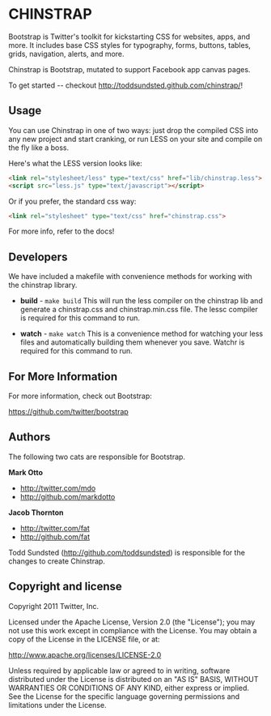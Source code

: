 CHINSTRAP
=================

Bootstrap is Twitter's toolkit for kickstarting CSS for websites, apps, and more. It includes base CSS styles for typography, forms, buttons, tables, grids, navigation, alerts, and more.

Chinstrap is Bootstrap, mutated to support Facebook app canvas pages.

To get started -- checkout http://toddsundsted.github.com/chinstrap/!


Usage
-----

You can use Chinstrap in one of two ways: just drop the compiled CSS into any new project and start cranking, or run LESS on your site and compile on the fly like a boss.

Here's what the LESS version looks like:

``` html
<link rel="stylesheet/less" type="text/css" href="lib/chinstrap.less">
<script src="less.js" type="text/javascript"></script>
```

Or if you prefer, the standard css way:

``` html
<link rel="stylesheet" type="text/css" href="chinstrap.css">
```

For more info, refer to the docs!


Developers
----------

We have included a makefile with convenience methods for working with the chinstrap library.

+ **build** - `make build`
This will run the less compiler on the chinstrap lib and generate a chinstrap.css and chinstrap.min.css file.
The lessc compiler is required for this command to run.

+ **watch** - `make watch`
This is a convenience method for watching your less files and automatically building them whenever you save.
Watchr is required for this command to run.


For More Information
--------------------

For more information, check out Bootstrap:

https://github.com/twitter/bootstrap


Authors
-------

The following two cats are responsible for Bootstrap.

**Mark Otto**

+ http://twitter.com/mdo
+ http://github.com/markdotto

**Jacob Thornton**

+ http://twitter.com/fat
+ http://github.com/fat

Todd Sundsted (http://github.com/toddsundsted) is responsible for the changes to create Chinstrap.


Copyright and license
---------------------

Copyright 2011 Twitter, Inc.

Licensed under the Apache License, Version 2.0 (the "License");
you may not use this work except in compliance with the License.
You may obtain a copy of the License in the LICENSE file, or at:

   http://www.apache.org/licenses/LICENSE-2.0

Unless required by applicable law or agreed to in writing, software
distributed under the License is distributed on an "AS IS" BASIS,
WITHOUT WARRANTIES OR CONDITIONS OF ANY KIND, either express or implied.
See the License for the specific language governing permissions and
limitations under the License.
